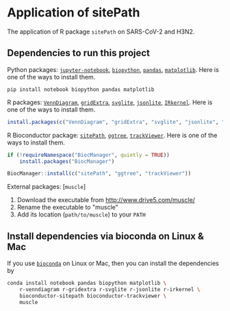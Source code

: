 # Application of sitePath

The application of R package `sitePath` on SARS-CoV-2 and H3N2.

## Dependencies to run this project

Python packages: [`jupyter-notebook`](https://jupyter.readthedocs.io/en/latest/install.html), [`biopython`](https://biopython.org/wiki/Download), [`pandas`](https://pandas.pydata.org/pandas-docs/stable/getting_started/install.html), [`matplotlib`](https://matplotlib.org/stable/users/installing.html). Here is one of the ways to install them.

```
pip install notebook biopython pandas matplotlib
```

R packages: [`VennDiagram`](https://cran.r-project.org/package=VennDiagram), [`gridExtra`](https://cran.r-project.org/package=gridExtra), [`svglite`](https://cran.r-project.org/package=svglite), [`jsonlite`](https://cran.r-project.org/package=jsonlite), [`IRkernel`](https://cran.r-project.org/package=IRkernel). Here is one of the ways to install them.

```r
install.packages(c("VennDiagram", "gridExtra", "svglite", "jsonlite", "IRkernel"))
```

R Bioconductor package: [`sitePath`](https://bioconductor.org/packages/sitePath/), [`ggtree`](https://bioconductor.org/packages/ggtree/), [`trackViewer`](https://bioconductor.org/packages/trackViewer/). Here is one of the ways to install them.

```r
if (!requireNamespace("BiocManager", quietly = TRUE))
    install.packages("BiocManager")

BiocManager::install(c("sitePath", "ggtree", "trackViewer"))
```

External packages: [`muscle`]
1. Download the executable from http://www.drive5.com/muscle/ 
2. Rename the executable to "muscle" 
3. Add its location (`path/to/muscle`) to your `PATH`

## Install dependencies via bioconda on Linux & Mac

If you use [`bioconda`](https://bioconda.github.io/user/install.html#set-up-channels) on Linux or Mac, then you can install the dependencies by 

```bash
conda install notebook pandas biopython matplotlib \
    r-venndiagram r-gridextra r-svglite r-jsonlite r-irkernel \
    bioconductor-sitepath bioconductor-trackviewer \
    muscle
```
